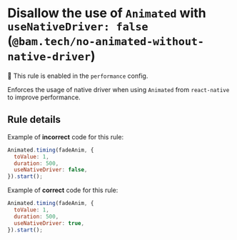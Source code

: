 # Disallow the use of `Animated` with `useNativeDriver: false` (`@bam.tech/no-animated-without-native-driver`)

💼 This rule is enabled in the `performance` config.

<!-- end auto-generated rule header -->

Enforces the usage of native driver when using `Animated` from `react-native` to improve performance.

## Rule details

Example of **incorrect** code for this rule:

```jsx
Animated.timing(fadeAnim, {
  toValue: 1,
  duration: 500,
  useNativeDriver: false,
}).start();
```

Example of **correct** code for this rule:

```jsx
Animated.timing(fadeAnim, {
  toValue: 1,
  duration: 500,
  useNativeDriver: true,
}).start();
```
